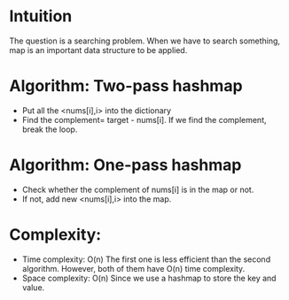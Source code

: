 # Intuition
The question is a searching problem. When we have to search something, map is an important data structure to be applied.
# Algorithm: Two-pass hashmap
- Put all the <nums[i],i> into the dictionary
- Find the complement= target - nums[i]. If we find the complement, break the loop.
# Algorithm: One-pass hashmap
- Check whether the complement of nums[i] is in the map or not.
- If not, add new <nums[i],i> into the map.
# Complexity:
- Time complexity: O(n) The first one is less efficient than the second algorithm. However, both of them have O(n) time complexity.
- Space complexity: O(n) Since we use a hashmap to store the key and value.

